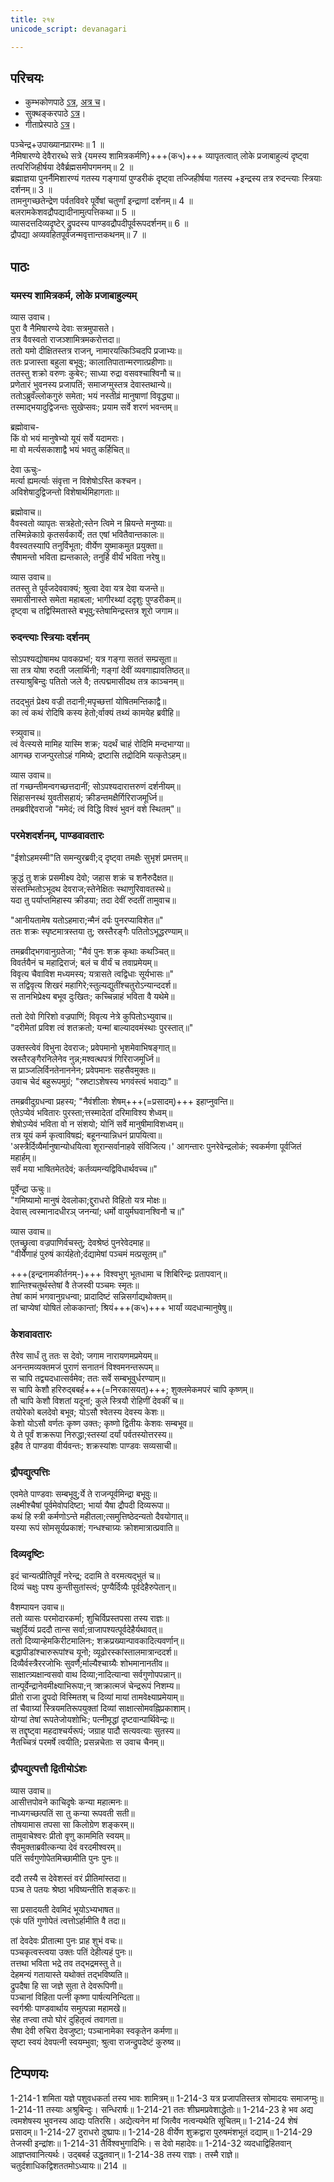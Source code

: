 ```yaml
---
title: २१४
unicode_script: devanagari

---
```

## परिचयः
- कुम्भकोणपाठे [ऽत्र](https://archive.org/details/mahAbhArata-kumbhakoNam/page/n369), [अत्र च](https://sanskritdocuments.org/mirrors/mahabharata/mbhK/mahabharata-k-01-sa.html)।
- सुक्थङ्करपाठे [ऽत्र](http://bombay.indology.info/mahabharata/text/UD/MBh01.txt)।
- गीताप्रेस्पाठे [ऽत्र](https://archive.org/stream/mahabharata01ramauoft#page/564/mode/2up)।

पञ्चेन्द्र+उपाख्यानप्रारम्भः॥ 1 ॥  
नैमिषारण्ये देवैरारब्धे सत्रे {यमस्य शामित्रकर्मणि}+++(क५)+++ व्यापृतत्वात् लोके प्रजाबाहुल्यं दृष्ट्वा तत्परिजिहीर्षया देवैर्ब्रह्मसमीपगमनम्॥ 2 ॥  
ब्रह्माज्ञया पुनर्नैमिशारण्यं गतस्य गङ्गायां पुण्डरीकं दृष्ट्वा तज्जिहीर्षया गतस्य +इन्द्रस्य तत्र रुदन्त्याः स्त्रियाः दर्शनम्॥ 3 ॥  
तामनुगच्छतेन्द्रेण पर्वतविवरे पूर्वेषां चतुर्णां इन्द्राणां दर्शनम्॥ 4 ॥  
बलरामकेशवद्रौपद्यादीनामुत्पत्तिकथा॥ 5 ॥  
व्यासदत्तदिव्यदृष्टेर् द्रुपदस्य पाण्डवद्रौपदीपूर्वरूपदर्शनम्॥ 6 ॥  
द्रौपद्या अव्यवहितपूर्वजन्मवृत्तान्तकथनम्॥ 7 ॥

## पाठः

### यमस्य शामित्रकर्म, लोके प्रजाबाहुल्यम्
व्यास उवाच।  
पुरा वै नैमिषारण्ये देवाः सत्रमुपासते।  
तत्र वैवस्वतो राजञ्शामित्रमकरोत्तदा॥  
ततो यमो दीक्षितस्तत्र राजन्, नामारयत्किञ्चिदपि प्रजाभ्यः॥  
ततः प्रजास्ता बहुला बभूवुः; कालातिपातान्मरणात्प्रहीणाः॥  
ततस्तु शक्रो वरुणः कुबेरः; साध्या रुद्रा वसवश्चाश्विनौ च॥  
प्रणेतारं भुवनस्य प्रजापतिं; समाजग्मुस्तत्र देवास्तथान्ये॥  
ततोऽब्रुवँल्लोकगुरुं समेता; भयं नस्तीव्रं मानुषाणां विवृद्ध्या॥  
तस्माद्भयादुद्विजन्तः सुखेप्सवः; प्रयाम सर्वे शरणं भवन्तम्॥  

ब्रह्मोवाच-  
किं वो भयं मानुषेभ्यो यूयं सर्वे यदामराः।  
मा वो मर्त्यसकाशाद्वै भयं भवतु कर्हिचित्॥  

देवा ऊचुः-  
मर्त्या ह्यमर्त्याः संवृत्ता न विशेषोऽस्ति कश्चन।  
अविशेषादुद्विजन्तो विशेषार्थमिहागताः॥  

ब्रह्मोवाच॥  
वैवस्वतो व्यापृतः सत्रहेतो;स्तेन त्विमे न म्रियन्ते मनुष्याः॥  
तस्मिन्नेकाग्रे कृतसर्वकार्ये; तत एषां भवितैवान्तकालः॥  
वैवस्वतस्यापि तनुर्विभूता; वीर्येण युष्माकमुत प्रयुक्ता॥  
सैषामन्तो भविता ह्यन्तकाले; तनुर्हि वीर्यं भविता नरेषु॥  

व्यास उवाच॥  
ततस्तु ते पूर्वजदेववाक्यं; श्रुत्वा देवा यत्र देवा यजन्ते॥  
समासीनास्ते समेता महाबला; भागीरथ्यां ददृशुः पुण्डरीकम्॥  
दृष्ट्वा च तद्विस्मितास्ते बभूवु;स्तेषामिन्द्रस्तत्र शूरो जगाम॥  

### रुदन्त्याः स्त्रियाः दर्शनम्
सोऽपश्यद्योषामथ पावकप्रभां; यत्र गङ्गा सततं सम्प्रसूता॥  
सा तत्र योषा रुदती जलार्थिनी; गङ्गां देवीं व्यवगाह्यावतिष्ठत्॥  
तस्याश्रुबिन्दुः पतितो जले वै; तत्पद्ममासीदथ तत्र काञ्चनम्॥  

तदद्भुतं प्रेक्ष्य वज्री तदानी;मपृच्छत्तां योषितमन्तिकाद्वै॥  
का त्वं कथं रोदिषि कस्य हेतो;र्वाक्यं तथ्यं कामयेह ब्रवीहि॥  

स्त्र्युवाच॥  
त्वं वेत्स्यसे मामिह यास्मि शक्र; यदर्थं चाहं रोदिमि मन्दभाग्या॥  
आगच्छ राजन्पुरतोऽहं गमिष्ये; द्रष्टासि तद्रोदिमि यत्कृतेऽहम्॥  

व्यास उवाच॥  
तां गच्छन्तीमन्वगच्छत्तदानीं; सोऽपश्यदारात्तरुणं दर्शनीयम्॥  
सिंहासनस्थं युवतीसहायं; क्रीडन्तमक्षैर्गिरिराजमूर्ध्नि॥  
तमब्रवीद्देवराजो "ममेदं; त्वं विद्धि विश्वं भुवनं वशे स्थितम्"॥  

### परमेशदर्शनम्, पाण्डवावतारः
"ईशोऽहमस्मी"ति समन्युरब्रवी;द् दृष्ट्वा तमक्षैः सुभृशं प्रमत्तम्॥  

क्रुद्धं तु शक्रं प्रसमीक्ष्य देवो; जहास शक्रं च शनैरुदैक्षत॥  
संस्तम्भितोऽभूदथ देवराज;स्तेनेक्षितः स्थाणुरिवावतस्थे॥  
यदा तु पर्याप्तमिहास्य क्रीडया; तदा देवीं रुदतीं तामुवाच॥  

"आनीयतामेष यतोऽहमारा;न्मैनं दर्पः पुनरप्याविशेत॥"  
ततः शक्रः स्पृष्टमात्रस्तया तु; स्रस्तैरङ्गैः पतितोऽभूद्धरण्याम्॥  

तमब्रवीद्भगवानुग्रतेजा; "मैवं पुनः शक्र कृथाः कथञ्चित्॥  
विवर्तयैनं च महाद्रिराजं; बलं च वीर्यं च तवाप्रमेयम्॥  
विवृत्य चैवाविश मध्यमस्य; यत्रासते त्वद्विधाः सूर्यभासः॥"  
स तद्विवृत्य शिखरं महागिरे;स्तुल्यद्युतींश्चतुरोऽन्यान्ददर्श॥  
स तानभिप्रेक्ष्य बभूव दुःखितः; कच्चिन्नाहं भविता वै यथेमे॥  

ततो देवो गिरिशो वज्रपाणिं; विवृत्य नेत्रे कुपितोऽभ्युवाच॥  
"दरीमेतां प्रविश त्वं शतक्रतो; यन्मां बाल्यादवमंस्थाः पुरस्तात्॥"  

उक्तस्त्वेवं विभुना देवराजः; प्रवेपमानो भृशमेवाभिषङ्गात्॥  
स्रस्तैरङ्गैरनिलेनेव नुन्न;मश्वत्थपत्रं गिरिराजमूर्ध्नि॥  
स प्राञ्जलिर्विनतेनाननेन; प्रवेपमानः सहसैवमुक्तः॥  
उवाच चेदं बहुरूपमुग्रं; "स्रष्टाऽशेषस्य भगवंस्त्वं भवाद्यः"॥  

तमब्रवीदुग्रधन्वा प्रहस्य; "नैवंशीलाः शेषम्+++(=प्रसादम्)+++ इहाप्नुवन्ति॥  
एतेऽप्येवं भवितारः पुरस्ता;त्तस्मादेतां दरिमाविश्य शेध्वम्॥  
शेषोऽप्येवं भविता वो न संशयो; योनिं सर्वे मानुषीमाविशध्वम्॥  
तत्र यूयं कर्म कृत्वाविषह्यं; बहूनन्यान्निधनं प्रापयित्वा॥  
'अस्त्रैर्दिव्यैर्मानुषान्योधयित्वा शूरान्सर्वानाहवे संविजित्य।'
आगन्तारः पुनरेवेन्द्रलोकं; स्वकर्मणा पूर्वजितं महार्हम्॥  
सर्वं मया भाषितमेतदेवं; कर्तव्यमन्यद्विविधार्थवच्च॥"  

पूर्वेन्द्रा ऊचुः॥  
"गमिष्यामो मानुषं देवलोका;द्दुराधरो विहितो यत्र मोक्षः॥  
देवास् त्वस्मानादधीरञ् जनन्यां; धर्मो वायुर्मघवानश्विनौ च॥"  

व्यास उवाच॥  
एतच्छ्रुत्वा वज्रपाणिर्वचस्तु; देवश्रेष्ठं पुनरेवेदमाह॥  
"वीर्येणाहं पुरुषं कार्यहेतो;र्दद्यामेषां पञ्चमं मत्प्रसूतम्॥"

+++(इन्द्रनामकीर्तनम्-)+++ विश्वभुग् भूतधामा च शिबिरिन्द्रः प्रतापवान्॥  
शान्तिश्चतुर्थस्तेषां वै तेजस्वी पञ्चमः स्मृतः॥   
तेषां कामं भगवानुग्रधन्वा; प्रादादिष्टं सन्निसर्गाद्यथोक्तम्॥  
तां चाप्येषां योषितं लोककान्तां; श्रियं+++(क५)+++ भार्यां व्यदधान्मानुषेषु॥  

### केशवावतारः
तैरेव सार्धं तु ततः स देवो; जगाम नारायणमप्रमेयम्॥  
अनन्तमव्यक्तमजं पुराणं सनातनं विश्वमनन्तरूपम्॥  
स चापि तद्व्यदधात्सर्वमेव; ततः सर्वे सम्बभूवुर्धरण्याम्॥  
स चापि केशौ हरिरुद्बबर्ह+++(=निरकासयत्)+++; शुक्लमेकमपरं चापि कृष्णम्॥  
तौ चापि केशौ विशतां यदूनां; कुले स्त्रियौ रोहिणीं देवकीं च॥  
तयोरेको बलदेवो बभूव; योऽसौ श्वेतस्य देवस्य केशः॥  
केशो योऽसौ वर्णतः कृष्ण उक्तः; कृष्णो द्वितीयः केशवः सम्बभूव॥  
ये ते पूर्वं शक्ररूपा निरुद्धा;स्तस्यां दर्यां पर्वतस्योत्तरस्य॥  
इहैव ते पाण्डवा वीर्यवन्तः; शक्रस्यांशः पाण्डवः सव्यसाची॥  

### द्रौपद्युत्पत्तिः
एवमेते पाण्डवाः सम्बभूवु;र्ये ते राजन्पूर्वमिन्द्रा बभूवुः॥  
लक्ष्मीश्चैषां पूर्वमेवोपदिष्टा; भार्या यैषा द्रौपदी दिव्यरूपा॥  
कथं हि स्त्री कर्मणोऽन्ते महीतला;त्समुत्तिष्ठेदन्यतो दैवयोगात्॥  
यस्या रूपं सोमसूर्यप्रकाशं; गन्धश्चाग्र्यः क्रोशमात्रात्प्रवाति॥  

### दिव्यदृष्टिः
इदं चान्यत्प्रीतिपूर्वं नरेन्द्र; ददामि ते वरमत्यद्भुतं च॥  
दिव्यं चक्षुः पश्य कुन्तीसुतांस्त्वं; पुण्यैर्दिव्यैः पूर्वदेहैरुपेतान्॥  

वैशम्पायन उवाच॥  
ततो व्यासः परमोदारकर्मा; शुचिर्विप्रस्तपसा तस्य राज्ञः॥  
चक्षुर्दिव्यं प्रददौ तान्स सर्वा;न्राजापश्यत्पूर्वदेहैर्यथावत्॥  
ततो दिव्यान्हेमकिरीटमालिनः; शक्रप्रख्यान्पावकादित्यवर्णान्॥  
बद्धापीडांश्चारुरूपांश्च यूनो; व्यूढोरस्कांस्तालमात्रान्ददर्श॥  
दिव्यैर्वस्त्रैररजोभिः सुवर्णै;र्माल्यैश्चाग्र्यैः शोभमानानतीव॥  
साक्षात्त्र्यक्षान्वसवो वाथ दिव्या;नादित्यान्वा सर्वगुणोपपन्नान्॥  
तान्पूर्वेन्द्रानेवमीक्ष्याभिरूपा;न् त्र्शक्रात्मजं चेन्द्ररूपं निशम्य॥  
प्रीतो राजा द्रुपदो विस्मितश् च दिव्यां मायां तामवेक्ष्याप्रमेयाम्॥  
तां चैवाग्र्यां स्त्रियमतिरूपयुक्तां दिव्यां साक्षात्सोमवह्निप्रकाशाम्।  
योग्यां तेषां रूपतेजोयशोभिः; पत्नीमृद्धां दृष्टवान्पार्थिवेन्द्रः॥  
स तद्दृष्ट्वा महदाश्चर्यरूपं; जग्राह पादौ सत्यवत्याः सुतस्य॥  
नैतच्चित्रं परमर्षे त्वयीति; प्रसन्नचेताः स उवाच चैनम्॥  

### द्रौपद्युत्पत्तौ द्वितीयोऽंशः
व्यास उवाच॥  
आसीत्तपोवने काचिदृषेः कन्या महात्मनः॥  
नाध्यगच्छत्पतिं सा तु कन्या रूपवती सती॥  
तोषयामास तपसा सा किलोग्रेण शङ्करम्॥  
तामुवाचेश्वरः प्रीतो वृणु काममिति स्वयम्॥  
सैवमुक्ताब्रवीत्कन्या देवं वरदमीश्वरम्॥  
पतिं सर्वगुणोपेतमिच्छामीति पुनः पुनः॥  

ददौ तस्यै स देवेशस्तं वरं प्रीतिमांस्तदा॥  
पञ्च ते पतयः श्रेष्ठा भविष्यन्तीति शङ्करः॥  

सा प्रसादयती देवमिदं भूयोऽभ्यभाषत॥  
एकं पतिं गुणोपेतं त्वत्तोऽर्हामीति वै तदा॥  

तां देवदेवः प्रीतात्मा पुनः प्राह शुभं वचः॥  
पञ्चकृत्वस्त्वया उक्तः पतिं देहीत्यहं पुनः॥  
तत्तथा भविता भद्रे तव तद्भद्रमस्तु ते॥  
देहमन्यं गतायास्ते यथोक्तं तद्भविष्यति॥  
द्रुपदैषा हि सा जज्ञे सुता ते देवरूपिणी॥  
पञ्चानां विहिता पत्नी कृष्णा पार्षत्यनिन्दिता॥  
स्वर्गश्रीः पाण्डवार्थाय समुत्पन्ना महामखे॥  
सेह तप्त्वा तपो घोरं दुहितृत्वं तवागता॥  
सैषा देवी रुचिरा देवजुष्टा; पञ्चानामेका स्वकृतेन कर्मणा॥  
सृष्टा स्वयं देवपत्नी स्वयम्भुवा; श्रुत्वा राजन्द्रुपदेष्टं कुरुष्व॥  


## टिप्पणयः
1-214-1 शमिता यज्ञे पशुवधकर्ता तस्य भावः शामित्रम्॥ 1-214-3 यत्र प्रजापतिस्तत्र सोमादयः समाजग्मुः॥ 1-214-11 तस्याः अश्रुबिन्दुः। सन्धिरार्षः॥ 1-214-21 ततः शीघ्रमप्रवेशाद्धेतोः॥ 1-214-23 हे भव अद्य त्वमशेषस्य भुवनस्य आद्यः पतिरसि। अद्येत्यनेन मां जित्वैव नत्वन्यथेति सूचितम्॥ 1-214-24 शेषं प्रसादम्॥ 1-214-27 दुराधरो दुष्प्रापः॥ 1-214-28 वीर्येण शुक्रद्वारा पुरुषमंशभूतं दद्याम्॥ 1-214-29 तेजस्वी इन्द्रांशः॥ 1-214-31 तैर्विश्वभुगादिभिः। स देवो महादेवः॥ 1-214-32 व्यदधाद्विहितवान् आज्ञप्तवानित्यर्थः। उद्बबर्ह उद्धृतवान्॥ 1-214-38 तस्य राज्ञः। तस्मै राज्ञे॥ चतुर्दशाधिकद्विशततमोऽध्यायः॥ 214 ॥